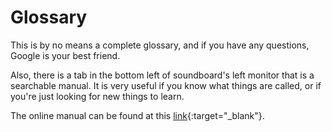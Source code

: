 # Glossary

This is by no means a complete glossary, and if you have any questions, Google is your best friend. 

Also, there is a tab in the bottom left of soundboard's left monitor that is a searchable manual. It is very useful if you know what things are called, or if you're just looking for new things to learn. 

The online manual can be found at this [link](https://www.etcconnect.com/uploadedFiles/Main_Site/Documents/Public/Video_Tutorial/Ion_L1_Workbook_v2.6.0_revA.pdf){:target="_blank"}.